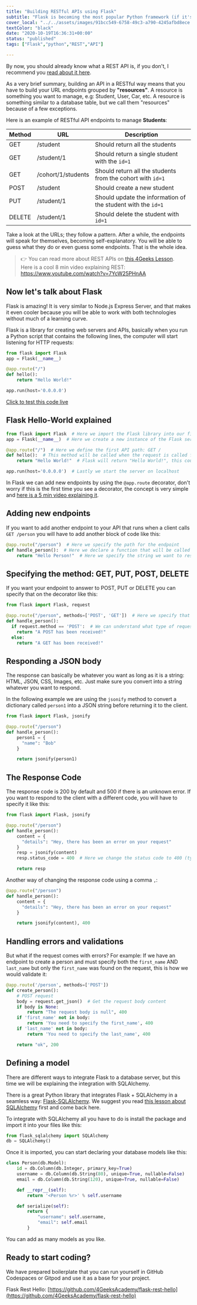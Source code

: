 ```yaml
---
title: "Building RESTful APIs using Flask"
subtitle: "Flask is becoming the most popular Python framework (if it's not already). Learn how to build RESTful APIs the REST way"
cover_local: "../../assets/images/91bcc549-6758-49c3-a790-4245afbd8ece.png"
textColor: "black"
date: "2020-10-19T16:36:31+00:00"
status: "published"
tags: ["Flask","python","REST","API"]

---
```


By now, you should already know what a REST API is, if you don't, I recommend you [read about it here](http://content.breatheco.de/lesson/understanding-rest-apis).

As a very brief summary, building an API in a RESTful way means that you have to build your URL endpoints grouped by **"resources"**. A resource is something you want to manage, e.g: Student, User, Car, etc. A resource is something similar to a database table, but we call them "resources" because of a few exceptions.

Here is an example of RESTful API endpoints to manage **Students**:

| Method | URL | Description |
| ------ | --- | ----------- |
| GET    | /student | Should return all the students |
| GET    | /student/1 | Should return a single student with the `id=1` |
| GET    | /cohort/1/students | Should return all the students from the cohort with `id=1` |
| POST   | /student | Should create a new student |
| PUT    | /student/1 | Should update the information of the student with the `id=1` |
| DELETE | /student/1 | Should delete the student with `id=1` |

Take a look at the URLs; they follow a pattern. After a while, the endpoints will speak for themselves, becoming self-explanatory. You will be able to guess what they do or even guess some endpoints. That is the whole idea.

> 👉 You can read more about REST APIs on [this 4Geeks Lesson](http://content.breatheco.de/lesson/understanding-rest-apis).<br /> Here is a cool 8 min video explaining REST: https://www.youtube.com/watch?v=7YcW25PHnAA

## Now let's talk about Flask

Flask is amazing! It is very similar to Node.js Express Server, and that makes it even cooler because you will be able to work with both technologies without much of a learning curve.

Flask is a library for creating web servers and APIs, basically when you run a Python script that contains the following lines, the computer will start listening for HTTP requests:

```python
from flask import Flask
app = Flask(__name__)

@app.route("/")
def hello():
    return "Hello World!"

app.run(host='0.0.0.0')
```

[Click to test this code live](https://repl.it/@4GeeksAcademy/Flask-Hello-World)


## Flask Hello-World explained

```python
from flask import Flask  # Here we import the Flask library into our file
app = Flask(__name__)  # Here we create a new instance of the Flask server

@app.route("/")  # Here we define the first API path: GET /
def hello():  # This method will be called when the request is called from any client
    return "Hello World!"  # Flask will return "Hello World!", this could be an HTML string or a JSON string

app.run(host='0.0.0.0')  # Lastly we start the server on localhost
```

In Flask we can add new endpoints by using the `@app.route` decorator, don't worry if this is the first time you see a decorator, the concept is very simple and [here is a 5 min video explaining it](https://www.youtube.com/watch?v=7ipNLN9y-nc).

## Adding new endpoints

If you want to add another endpoint to your API that runs when a client calls `GET /person` you will have to add another block of code like this:

```python
@app.route("/person")  # Here we specify the path for the endpoint
def handle_person():  # Here we declare a function that will be called when a request is made to that URL
    return "Hello Person!"  # Here we specify the string we want to respond to the client
```

## Specifying the method: GET, PUT, POST, DELETE

If you want your endpoint to answer to POST, PUT or DELETE you can specify that on the decorator like this:

```python
from flask import Flask, request

@app.route("/person", methods=['POST', 'GET'])  # Here we specify that this endpoint accepts POST and GET requests
def handle_person():
  if request.method == 'POST':  # We can understand what type of request we are handling using a conditional
    return "A POST has been received!"
  else:
    return "A GET has been received!"
```

## Responding a JSON body

The response can basically be whatever you want as long as it is a string: HTML, JSON, CSS, Images, etc. Just make sure you convert into a string whatever you want to respond.

In the following example we are using the `jsonify` method to convert a dictionary called `person1` into a JSON string before returning it to the client.

```python
from flask import Flask, jsonify

@app.route("/person")
def handle_person():
    person1 = {
      "name": "Bob"
    }

    return jsonify(person1)
```

## The Response Code

The response code is 200 by default and 500 if there is an unknown error. If you want to respond to the client with a different code, you will have to specify it like this:

```python
from flask import Flask, jsonify

@app.route("/person")
def handle_person():
    content = {
      "details": "Hey, there has been an error on your request"
    }
    resp = jsonify(content)
    resp.status_code = 400  # Here we change the status code to 400 (typical code for request errors)

    return resp
```

Another way of changing the response code using a comma `,`:

```python
@app.route("/person")
def handle_person():
    content = {
      "details": "Hey, there has been an error on your request"
    }

    return jsonify(content), 400
```

## Handling errors and validations

But what if the request comes with errors? For example: If we have an endpoint to create a person and must specify both the `first_name` AND `last_name` but only the `first_name` was found on the request, this is how we would validate it:

```python
@app.route('/person', methods=['POST'])
def create_person():
    # POST request
    body = request.get_json()  # Get the request body content
    if body is None:
        return "The request body is null", 400
    if 'first_name' not in body:
        return 'You need to specify the first_name', 400
    if 'last_name' not in body:
        return 'You need to specify the last_name', 400

    return "ok", 200
```

## Defining a model

There are different ways to integrate Flask to a database server, but this time we will be explaining the integration with SQLAlchemy.

There is a great Python library that integrates Flask + SQLAlchemy in a seamless way: [Flask-SQLAlchemy](https://github.com/pallets/flask-sqlalchemy). We suggest you read [this lesson about SQLAlchemy](https://content.breatheco.de/lesson/everything-you-need-to-start-using-sqlalchemy) first and come back here.

To integrate with SQLAlchemy all you have to do is install the package and import it into your files like this:

```python
from flask_sqlalchemy import SQLAlchemy
db = SQLAlchemy()
```

Once it is imported, you can start declaring your database models like this:

```python
class Person(db.Model):
    id = db.Column(db.Integer, primary_key=True)
    username = db.Column(db.String(80), unique=True, nullable=False)
    email = db.Column(db.String(120), unique=True, nullable=False)

    def __repr__(self):
        return '<Person %r>' % self.username

    def serialize(self):
        return {
            "username": self.username,
            "email": self.email
        }
```

You can add as many models as you like.

## Ready to start coding?

We have prepared boilerplate that you can run yourself in GitHub Codespaces or Gitpod and use it as a base for your project.

Flask Rest Hello: [https://github.com/4GeeksAcademy/flask-rest-hello](https://github.com/4GeeksAcademy/flask-rest-hello)

